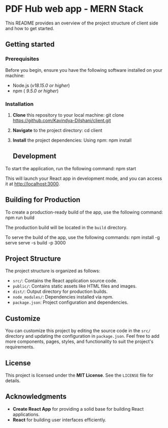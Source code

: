 # PDF Hub web app - MERN Stack

This README provides an overview of the project structure of client side and how to get started.

## Getting started

### Prerequisites

Before you begin, ensure you have the following software installed on your machine:

- Node.js (_v18.15.0 or higher_)
- npm ( _9.5.0 or higher_)

### Installation

1. **Clone** this repository to your local machine:
   git clone https://github.com/Kavindya-Dilshani/client.git

2. **Navigate** to the project directory:
   cd client

3. **Install** the project dependencies:
   Using npm:
   npm install

   ## Development

To start the application, run the following command:
npm start

This will launch your React app in development mode, and you can access it at [http://localhost:3000](http://localhost:3000).

## Building for Production

To create a production-ready build of the app, use the following command:
npm run build

The production build will be located in the `build` directory.

To serve the build of the app, use the following commands:
npm install -g serve
serve -s build -p 3000

## Project Structure

The project structure is organized as follows:

- `src/`: Contains the React application source code.
- `public/`: Contains static assets like HTML files and images.
- `dist/`: Output directory for production builds.
- `node_modules/`: Dependencies installed via npm.
- `package.json`: Project configuration and dependencies.

## Customize

You can customize this project by editing the source code in the `src/` directory and updating the configuration in `package.json`. Feel free to add more components, pages, styles, and functionality to suit the project's requirements.

## License

This project is licensed under the **MIT License**. See the `LICENSE` file for details.

## Acknowledgments

- **Create React App** for providing a solid base for building React applications.
- **React** for building user interfaces efficiently.
